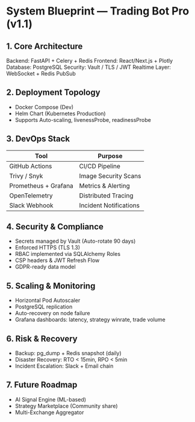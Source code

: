 # System Blueprint — Trading Bot Pro (v1.1)

## 1. Core Architecture
Backend: FastAPI + Celery + Redis
Frontend: React/Next.js + Plotly
Database: PostgreSQL
Security: Vault / TLS / JWT
Realtime Layer: WebSocket + Redis PubSub

## 2. Deployment Topology
- Docker Compose (Dev)
- Helm Chart (Kubernetes Production)
- Supports Auto-scaling, livenessProbe, readinessProbe

## 3. DevOps Stack
| Tool | Purpose |
|------|----------|
| GitHub Actions | CI/CD Pipeline |
| Trivy / Snyk | Image Security Scans |
| Prometheus + Grafana | Metrics & Alerting |
| OpenTelemetry | Distributed Tracing |
| Slack Webhook | Incident Notifications |

## 4. Security & Compliance
- Secrets managed by Vault (Auto-rotate 90 days)
- Enforced HTTPS (TLS 1.3)
- RBAC implemented via SQLAlchemy Roles
- CSP headers & JWT Refresh Flow
- GDPR-ready data model

## 5. Scaling & Monitoring
- Horizontal Pod Autoscaler
- PostgreSQL replication
- Auto-recovery on node failure
- Grafana dashboards: latency, strategy winrate, trade volume

## 6. Risk & Recovery
- Backup: pg_dump + Redis snapshot (daily)
- Disaster Recovery: RTO < 15min, RPO < 5min
- Incident Escalation: Slack + Email chain

## 7. Future Roadmap
- AI Signal Engine (ML-based)
- Strategy Marketplace (Community share)
- Multi-Exchange Aggregator
